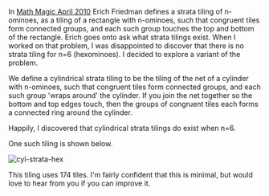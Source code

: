 In [Math Magic April 2010](https://erich-friedman.github.io/mathmagic/0410.html) Erich Friedman defines a strata tiling of n-ominoes, as a tiling of a rectangle with n-ominoes, such that congruent tiles form connected groups, and each such group touches the top and bottom of the rectangle. Erich goes onto ask what strata tilings exist. When I worked on that problem, I was disappointed to discover that there is no strata tiling for n=6 (hexominoes). I decided to explore a variant of the problem.

We define a cylindrical strata tiling to be the tiling of the net of a cylinder with n-ominoes, such that congruent tiles form connected groups, and each such group 'wraps around' the cylinder. If you join the net together so the bottom and top edges touch, then the groups of congruent tiles each forms a connected ring around the cylinder. 

Happily, I discovered that cylindrical strata tilings do exist when n=6.

One such tiling is shown below.

![cyl-strata-hex](/assets/images/2025-05-01/cyl-strata-hex.png "cyl-strata-hex")

This tiling uses 174 tiles. I'm fairly confident that this is minimal, but would love to hear from you if you can improve it.

